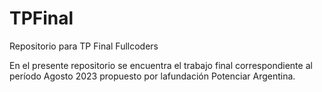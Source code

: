 # TPFinal
Repositorio para TP Final Fullcoders

En el presente repositorio se encuentra el trabajo final correspondiente al período Agosto 2023 propuesto por lafundación Potenciar Argentina.
